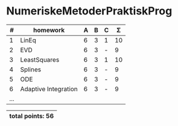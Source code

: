 # NumeriskeMetoderPraktiskProg
| #  |    homework           | A | B | C | Σ   |
| -- | --------------------- | - | - | - | --- |
| 1  | LinEq                 | 6 | 3 | 1 | 10  |
| 2  | EVD                   | 6 | 3 | - |  9  |
| 3  | LeastSquares          | 6 | 3 | 1 | 10  |
| 4  | Splines               | 6 | 3 | - |  9  |
| 5  | ODE                   | 6 | 3 | - |  9  |
| 6  | Adaptive Integration  | 6 | 3 | - |  9  |
|             ...                              |
 

|                    total points: 56  |
| ------------------------------------ |
